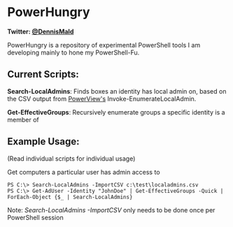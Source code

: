 # PowerHungry
**Twitter: [@DennisMald](https://twitter.com/DennisMald)**

PowerHungry is a repository of experimental PowerShell tools I am developing mainly to hone my PowerShell-Fu.

Current Scripts:
----------------
**Search-LocalAdmins**: Finds boxes an identity has local admin on, based on the CSV output from [PowerView's](https://github.com/PowerShellMafia/PowerSploit/blob/master/Recon/PowerView.ps1) Invoke-EnumerateLocalAdmin.

**Get-EffectiveGroups**: Recursively enumerate groups a specific identity is a member of

Example Usage:
----------------
(Read individual scripts for individual usage)

Get computers a particular user has admin access to

    PS C:\> Search-LocalAdmins -ImportCSV c:\test\localadmins.csv
    PS C:\> Get-AdUser -Identity "JohnDoe" | Get-EffectiveGroups -Quick | ForEach-Object {$_ | Search-LocalAdmins}
    
Note: *Search-LocalAdmins -ImportCSV* only needs to be done once per PowerShell session

